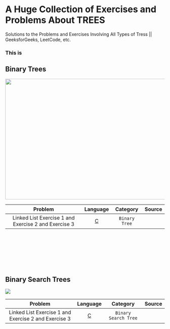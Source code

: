 # A Huge Collection of Exercises and Problems About TREES
Solutions to the Problems and Exercises Involving All Types of Tress || GeeksforGeeks, LeetCode, etc.

### This is 

## Binary Trees
<img src = "https://i.udemycdn.com/course/750x422/2018184_5e45_2.jpg" width="675" height="380" >

|  Problem     |  Language     |    Category      |  Source    | 
| :------------------------------------------------: | :---: |  :---:  | :---:  |
| Linked List Exercise 1  and Exercise 2 and Exercise 3  | [C](https://github.com/)     | `Binary Tree`  |  |


<br /><br /><br /><br /><br /><br />



## Binary Search Trees
<img src = "https://i.pinimg.com/originals/66/40/22/6640222bbc863a7e76e59e2a38278bf3.jpg" >

|  Problem     |  Language     |    Category      |  Source    | 
| :------------------------------------------------: | :---: |  :---:  | :---:  |
| Linked List Exercise 1  and Exercise 2 and Exercise 3  | [C](https://github.com/)     | `Binary Search Tree`  |  |


<br /><br /><br /><br /><br /><br />

